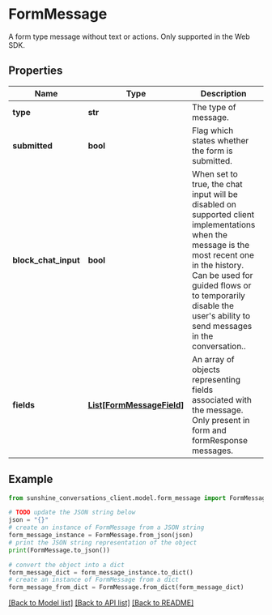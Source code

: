 # FormMessage

A form type message without text or actions. Only supported in the Web SDK.

## Properties

Name | Type | Description | Notes
------------ | ------------- | ------------- | -------------
**type** | **str** | The type of message. | [default to 'form']
**submitted** | **bool** | Flag which states whether the form is submitted. | [optional] [readonly] 
**block_chat_input** | **bool** | When set to true, the chat input will be disabled on supported client implementations when the message is the most recent one in the history. Can be used for guided flows or to temporarily disable the user&#39;s ability to send messages in the conversation.. | [optional] 
**fields** | [**List[FormMessageField]**](FormMessageField.md) | An array of objects representing fields associated with the message. Only present in form and formResponse messages. | 

## Example

```python
from sunshine_conversations_client.model.form_message import FormMessage

# TODO update the JSON string below
json = "{}"
# create an instance of FormMessage from a JSON string
form_message_instance = FormMessage.from_json(json)
# print the JSON string representation of the object
print(FormMessage.to_json())

# convert the object into a dict
form_message_dict = form_message_instance.to_dict()
# create an instance of FormMessage from a dict
form_message_from_dict = FormMessage.from_dict(form_message_dict)
```
[[Back to Model list]](../README.md#documentation-for-models) [[Back to API list]](../README.md#documentation-for-api-endpoints) [[Back to README]](../README.md)


